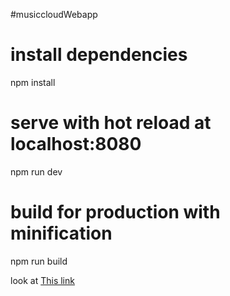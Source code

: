 #musiccloudWebapp

# install dependencies
npm install

# serve with hot reload at localhost:8080
npm run dev

# build for production with minification
npm run build

look at [This link](http://qiufengh.com:8080/)
